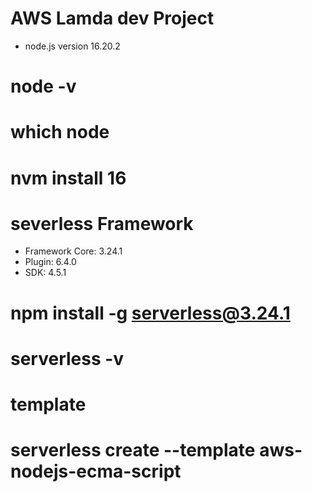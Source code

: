 # AWS Lamda dev Project

- node.js version 16.20.2

# node -v
# which node
# nvm install 16


# severless Framework

- Framework Core: 3.24.1
- Plugin: 6.4.0
- SDK: 4.5.1

# npm install -g serverless@3.24.1
# serverless -v

# template
# serverless create --template aws-nodejs-ecma-script